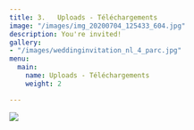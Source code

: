 ```yaml
---
title: 3.   Uploads - Téléchargements
image: "/images/img_20200704_125433_604.jpg"
description: You're invited!
gallery:
- "/images/weddinginvitation_nl_4_parc.jpg"
menu:
  main:
    name: Uploads - Téléchargements
    weight: 2

---
```

![](/images/weddinginvitation_nl_4_parc.jpg)